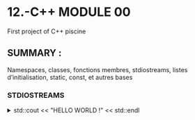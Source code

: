 # 12.-C++ MODULE 00
First project of C++ piscine

## SUMMARY :
Namespaces, classes, fonctions membres, stdiostreams,
listes d’initialisation, static, const, et autres bases

### STDIOSTREAMS
<details>
<summary>std::cout << "HELLO WORLD !" << std::endl </summary>

 

*std::cout <<
*std::cin >> buff
*std::cout << "You entered" <<buff<< std::endl 
*std::endl = passage à la ligne

using std::cout;  => pour juste ecrire cout
ou std::endl
</details>
